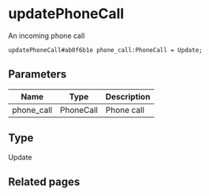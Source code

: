 # updatePhoneCall
An incoming phone call

```
updatePhoneCall#ab0f6b1e phone_call:PhoneCall = Update;
```

## Parameters
| Name | Type | Description |
| ---- | :----: | ----------- |
| phone_call | PhoneCall | Phone call |


## Type
Update

## Related pages
